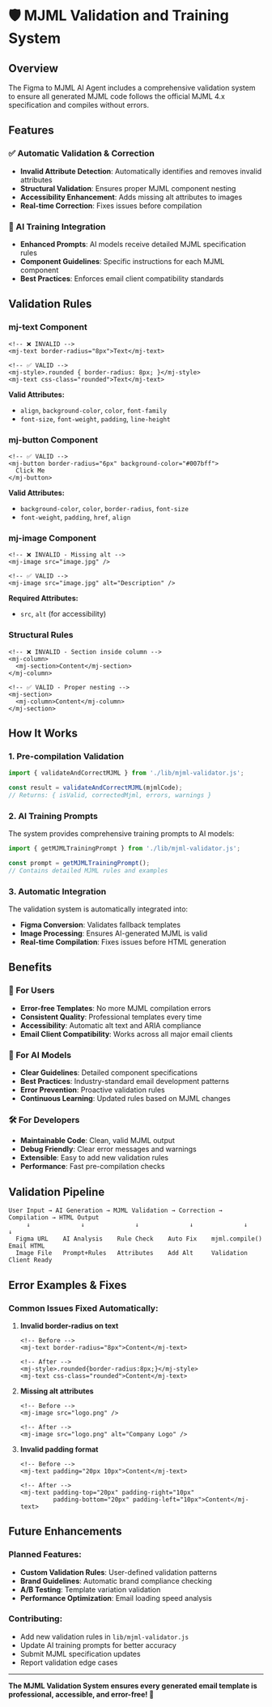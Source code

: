 # 🛡️ MJML Validation and Training System

## Overview
The Figma to MJML AI Agent includes a comprehensive validation system to ensure all generated MJML code follows the official MJML 4.x specification and compiles without errors.

## Features

### ✅ Automatic Validation & Correction
- **Invalid Attribute Detection**: Automatically identifies and removes invalid attributes
- **Structural Validation**: Ensures proper MJML component nesting
- **Accessibility Enhancement**: Adds missing alt attributes to images
- **Real-time Correction**: Fixes issues before compilation

### 🧠 AI Training Integration
- **Enhanced Prompts**: AI models receive detailed MJML specification rules
- **Component Guidelines**: Specific instructions for each MJML component
- **Best Practices**: Enforces email client compatibility standards

## Validation Rules

### mj-text Component
```mjml
<!-- ❌ INVALID -->
<mj-text border-radius="8px">Text</mj-text>

<!-- ✅ VALID -->
<mj-style>.rounded { border-radius: 8px; }</mj-style>
<mj-text css-class="rounded">Text</mj-text>
```

**Valid Attributes:**
- `align`, `background-color`, `color`, `font-family`
- `font-size`, `font-weight`, `padding`, `line-height`

### mj-button Component
```mjml
<!-- ✅ VALID -->
<mj-button border-radius="6px" background-color="#007bff">
  Click Me
</mj-button>
```

**Valid Attributes:**
- `background-color`, `color`, `border-radius`, `font-size`
- `font-weight`, `padding`, `href`, `align`

### mj-image Component
```mjml
<!-- ❌ INVALID - Missing alt -->
<mj-image src="image.jpg" />

<!-- ✅ VALID -->
<mj-image src="image.jpg" alt="Description" />
```

**Required Attributes:**
- `src`, `alt` (for accessibility)

### Structural Rules
```mjml
<!-- ❌ INVALID - Section inside column -->
<mj-column>
  <mj-section>Content</mj-section>
</mj-column>

<!-- ✅ VALID - Proper nesting -->
<mj-section>
  <mj-column>Content</mj-column>
</mj-section>
```

## How It Works

### 1. Pre-compilation Validation
```javascript
import { validateAndCorrectMJML } from './lib/mjml-validator.js';

const result = validateAndCorrectMJML(mjmlCode);
// Returns: { isValid, correctedMjml, errors, warnings }
```

### 2. AI Training Prompts
The system provides comprehensive training prompts to AI models:

```javascript
import { getMJMLTrainingPrompt } from './lib/mjml-validator.js';

const prompt = getMJMLTrainingPrompt();
// Contains detailed MJML rules and examples
```

### 3. Automatic Integration
The validation system is automatically integrated into:
- **Figma Conversion**: Validates fallback templates
- **Image Processing**: Ensures AI-generated MJML is valid
- **Real-time Compilation**: Fixes issues before HTML generation

## Benefits

### 🎯 For Users
- **Error-free Templates**: No more MJML compilation errors
- **Consistent Quality**: Professional templates every time
- **Accessibility**: Automatic alt text and ARIA compliance
- **Email Client Compatibility**: Works across all major email clients

### 🤖 For AI Models
- **Clear Guidelines**: Detailed component specifications
- **Best Practices**: Industry-standard email development patterns
- **Error Prevention**: Proactive validation rules
- **Continuous Learning**: Updated rules based on MJML changes

### 🛠️ For Developers
- **Maintainable Code**: Clean, valid MJML output
- **Debug Friendly**: Clear error messages and warnings
- **Extensible**: Easy to add new validation rules
- **Performance**: Fast pre-compilation checks

## Validation Pipeline

```
User Input → AI Generation → MJML Validation → Correction → Compilation → HTML Output
     ↓              ↓              ↓              ↓              ↓              ↓
  Figma URL    AI Analysis    Rule Check    Auto Fix    mjml.compile()    Email HTML
  Image File   Prompt+Rules   Attributes    Add Alt     Validation       Client Ready
```

## Error Examples & Fixes

### Common Issues Fixed Automatically:

1. **Invalid border-radius on text**
   ```mjml
   <!-- Before -->
   <mj-text border-radius="8px">Content</mj-text>
   
   <!-- After -->
   <mj-style>.rounded{border-radius:8px;}</mj-style>
   <mj-text css-class="rounded">Content</mj-text>
   ```

2. **Missing alt attributes**
   ```mjml
   <!-- Before -->
   <mj-image src="logo.png" />
   
   <!-- After -->
   <mj-image src="logo.png" alt="Company Logo" />
   ```

3. **Invalid padding format**
   ```mjml
   <!-- Before -->
   <mj-text padding="20px 10px">Content</mj-text>
   
   <!-- After -->
   <mj-text padding-top="20px" padding-right="10px" 
            padding-bottom="20px" padding-left="10px">Content</mj-text>
   ```

## Future Enhancements

### Planned Features:
- **Custom Validation Rules**: User-defined validation patterns
- **Brand Guidelines**: Automatic brand compliance checking
- **A/B Testing**: Template variation validation
- **Performance Optimization**: Email loading speed analysis

### Contributing:
- Add new validation rules in `lib/mjml-validator.js`
- Update AI training prompts for better accuracy
- Submit MJML specification updates
- Report validation edge cases

---

**The MJML Validation System ensures every generated email template is professional, accessible, and error-free! 🎉**